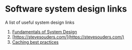 # Software system design links

A list of useful system design links

 1. [Fundamentals of System Design](https://medium.com/hackernoon/fundamentals-of-system-design-part-0-b3e2fe45daec)
 2. [https://stevesouders.com/](https://stevesouders.com/)
 3. [Caching best practices](https://jakearchibald.com/2016/caching-best-practices/)
 
 
